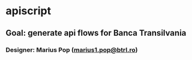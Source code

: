 # apiscript
## Goal: generate api flows for Banca Transilvania
### Designer: Marius Pop (marius1.pop@btrl.ro)
